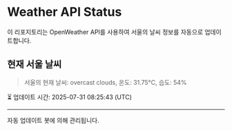 
# Weather API Status

이 리포지토리는 OpenWeather API를 사용하여 서울의 날씨 정보를 자동으로 업데이트합니다.

## 현재 서울 날씨
> 서울의 현재 날씨: overcast clouds, 온도: 31.75°C, 습도: 54%

⏳ 업데이트 시간: 2025-07-31 08:25:43 (UTC)

---
자동 업데이트 봇에 의해 관리됩니다.
